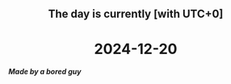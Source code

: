 <h2 align=center>The day is currently [with UTC+0]</h2>
<h1 align=center><!--TIME BEGIN-->2024-12-20<!--TIME END--></h1>
<h5>Made by a bored guy</h5>
